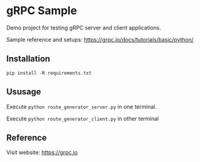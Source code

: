 # gRPC Sample

Demo project for testing gRPC server and client applications.

Sample reference and setups:
https://grpc.io/docs/tutorials/basic/python/

## Installation
`pip install -R requirements.txt`

## Ususage
Execute `python route_generator_server.py` in one terminal.

Execute `python route_generator_client.py` in other terminal

## Reference
Visit website: https://grpc.io
